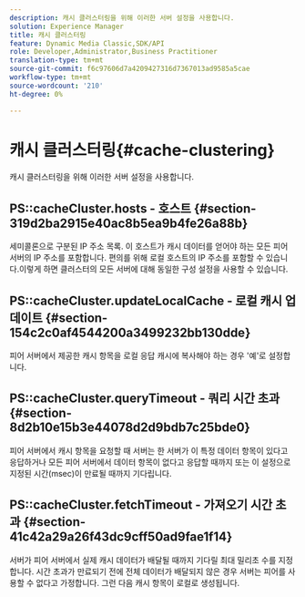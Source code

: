```yaml
---
description: 캐시 클러스터링을 위해 이러한 서버 설정을 사용합니다.
solution: Experience Manager
title: 캐시 클러스터링
feature: Dynamic Media Classic,SDK/API
role: Developer,Administrator,Business Practitioner
translation-type: tm+mt
source-git-commit: f6c97606d7a4209427316d7367013ad9585a5cae
workflow-type: tm+mt
source-wordcount: '210'
ht-degree: 0%

---
```



# 캐시 클러스터링{#cache-clustering}

캐시 클러스터링을 위해 이러한 서버 설정을 사용합니다.

## PS::cacheCluster.hosts - 호스트 {#section-319d2ba2915e40ac8b5ea9b4fe26a88b}

세미콜론으로 구분된 IP 주소 목록. 이 호스트가 캐시 데이터를 얻어야 하는 모든 피어 서버의 IP 주소를 포함합니다. 편의를 위해 로컬 호스트의 IP 주소를 포함할 수 있습니다.이렇게 하면 클러스터의 모든 서버에 대해 동일한 구성 설정을 사용할 수 있습니다.

## PS::cacheCluster.updateLocalCache - 로컬 캐시 업데이트 {#section-154c2c0af4544200a3499232bb130dde}

피어 서버에서 제공한 캐시 항목을 로컬 응답 캐시에 복사해야 하는 경우 &#39;예&#39;로 설정합니다.

## PS::cacheCluster.queryTimeout - 쿼리 시간 초과 {#section-8d2b10e15b3e44078d2d9bdb7c25bde0}

피어 서버에서 캐시 항목을 요청할 때 서버는 한 서버가 이 특정 데이터 항목이 있다고 응답하거나 모든 피어 서버에서 데이터 항목이 없다고 응답할 때까지 또는 이 설정으로 지정된 시간(msec)이 만료될 때까지 기다립니다.

## PS::cacheCluster.fetchTimeout - 가져오기 시간 초과 {#section-41c42a29a26f43dc9cff50ad9fae1f14}

서버가 피어 서버에서 실제 캐시 데이터가 배달될 때까지 기다릴 최대 밀리초 수를 지정합니다. 시간 초과가 만료되기 전에 전체 데이터가 배달되지 않은 경우 서버는 피어를 사용할 수 없다고 가정합니다. 그런 다음 캐시 항목이 로컬로 생성됩니다.
